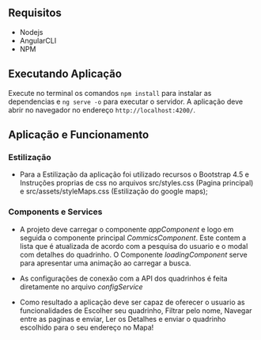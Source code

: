 ## Requisitos 
- Nodejs
- AngularCLI
- NPM
## Executando Aplicação

Execute no terminal os comandos `npm install` para instalar as dependencias  e  `ng serve -o` para executar o servidor. A aplicação deve abrir no navegador no endereço `http://localhost:4200/`.

## Aplicação e Funcionamento

### Estilização  
- Para a Estilização da aplicação foi utilizado recursos o Bootstrap 4.5 e Instruções proprias de css no arquivos src/styles.css (Pagina principal) e src/assets/styleMaps.css (Estilização do google maps);

### Components e Services

- A projeto deve carregar o componente *appComponent* e logo em seguida o componente principal *CommicsComponent*. Este contem a lista que é atualizada de acordo com a pesquisa do usuario e o modal com detalhes do quadrinho. O Componente  *loadingComponent*  serve para apresentar uma animação ao carregar a busca.
- As configurações de conexão com a API dos quadrinhos é feita diretamente no arquivo *configService*

- Como resultado a aplicação deve ser capaz de oferecer o usuario as funcionalidades de Escolher seu quadrinho, Filtrar pelo nome, Navegar entre as paginas e enviar, Ler os Detalhes e enviar o quadrinho escolhido para o seu endereço no Mapa! 
